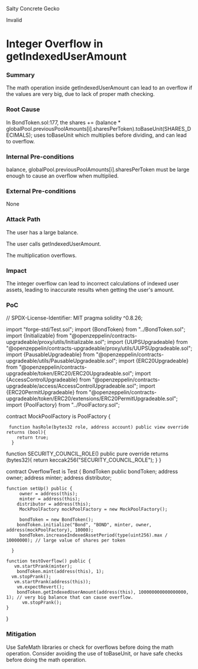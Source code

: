Salty Concrete Gecko

Invalid

# Integer Overflow in getIndexedUserAmount

### Summary

The math operation inside getIndexedUserAmount can lead to an overflow if the values are very big, due to lack of proper math checking.

### Root Cause

In BondToken.sol:177, the shares += (balance * globalPool.previousPoolAmounts[i].sharesPerToken).toBaseUnit(SHARES_DECIMALS); uses toBaseUnit which multiplies before dividing, and can lead to overflow.

### Internal Pre-conditions

balance, globalPool.previousPoolAmounts[i].sharesPerToken must be large enough to cause an overflow when multiplied.

### External Pre-conditions

None

### Attack Path

The user has a large balance.

The user calls getIndexedUserAmount.

The multiplication overflows.

### Impact

The integer overflow can lead to incorrect calculations of indexed user assets, leading to inaccurate results when getting the user's amount.

### PoC

// SPDX-License-Identifier: MIT
pragma solidity ^0.8.26;

import "forge-std/Test.sol";
 import {BondToken} from "../BondToken.sol";
   import {Initializable} from "@openzeppelin/contracts-upgradeable/proxy/utils/Initializable.sol";
import {UUPSUpgradeable} from "@openzeppelin/contracts-upgradeable/proxy/utils/UUPSUpgradeable.sol";
import {PausableUpgradeable} from "@openzeppelin/contracts-upgradeable/utils/PausableUpgradeable.sol";
import {ERC20Upgradeable} from "@openzeppelin/contracts-upgradeable/token/ERC20/ERC20Upgradeable.sol";
 import {AccessControlUpgradeable} from "@openzeppelin/contracts-upgradeable/access/AccessControlUpgradeable.sol";
import {ERC20PermitUpgradeable} from "@openzeppelin/contracts-upgradeable/token/ERC20/extensions/ERC20PermitUpgradeable.sol";
 import {PoolFactory} from "../PoolFactory.sol";

contract MockPoolFactory is PoolFactory {

     function hasRole(bytes32 role, address account) public view override returns (bool){
        return true;
      }
  function SECURITY_COUNCIL_ROLE() public pure override returns (bytes32){
        return keccak256("SECURITY_COUNCIL_ROLE");
      }
    }



contract OverflowTest is Test {
    BondToken public bondToken;
    address  owner;
    address minter;
     address distributor;


    function setUp() public {
         owner = address(this);
         minter = address(this);
        distributor = address(this);
         MockPoolFactory mockPoolFactory = new MockPoolFactory();

         bondToken = new BondToken();
        bondToken.initialize("Bond", "BOND", minter, owner, address(mockPoolFactory), 10000);
         bondToken.increaseIndexedAssetPeriod(type(uint256).max / 10000000); // large value of shares per token

      }

    function testOverflow() public {
       vm.startPrank(minter);
        bondToken.mint(address(this), 1);
      vm.stopPrank();
       vm.startPrank(address(this));
        vm.expectRevert();
        bondToken.getIndexedUserAmount(address(this), 100000000000000000, 1); // very big balance that can cause overflow.
          vm.stopPrank();
    }
}

### Mitigation

Use SafeMath libraries or check for overflows before doing the math operation. Consider avoiding the use of toBaseUnit, or have safe checks before doing the math operation.